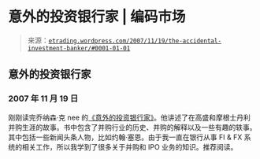<!--yml

分类：未分类

日期：2024-05-12 19:44:49

-->

# 意外的投资银行家 | 编码市场

> 来源：[`etrading.wordpress.com/2007/11/19/the-accidental-investment-banker/#0001-01-01`](https://etrading.wordpress.com/2007/11/19/the-accidental-investment-banker/#0001-01-01)

## 意外的投资银行家

### 2007 年 11 月 19 日

刚刚读完乔纳森·克 nee 的[《意外的投资银行家》](http://www.amazon.co.uk/Accidental-Investment-Banker-Inside-Transformed/dp/0812978048)。他讲述了在高盛和摩根士丹利并购生涯的故事。书中包含了并购行业的历史、并购的解释以及一些有趣的轶事。其中包括一些新闻头条人物，比如约翰·塞恩。由于我一直在银行从事 FI & FX 系统的相关工作，所以我学到了很多关于并购和 IPO 业务的知识。推荐阅读。
